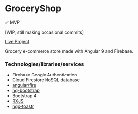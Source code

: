 # GroceryShop
✅ MVP

[WIP, still making occasional commits]

[Live Project](https://grocery-shop-cd470.web.app/)

Grocery e-commerce store made with Angular 9 and Firebase.


### Technologies/libraries/services
- Firebase Google Authentication
- Cloud Firestore NoSQL database
- [angular/fire](https://www.npmjs.com/package/@angular/fire)
- [ng-bootstrap](https://www.npmjs.com/package/@ng-bootstrap/ng-bootstrap)
- Bootstrap 4 
- [RXJS](https://rxjs-dev.firebaseapp.com/)
- [ngx-toastr](https://www.npmjs.com/package/ngx-toastr)

